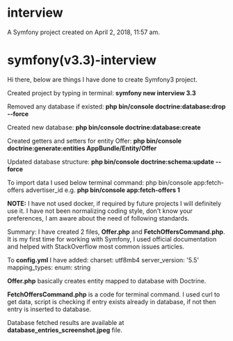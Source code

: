 interview
=========

A Symfony project created on April 2, 2018, 11:57 am.
# symfony(v3.3)-interview

Hi there,
below are things I have done to create Symfony3 project.

Created project by typing in terminal:
**symfony new interview 3.3**

Removed any database if existed:
**php bin/console doctrine:database:drop --force**

Created new database:
**php bin/console doctrine:database:create**

Created getters and setters for entity Offer:
**php bin/console doctrine:generate:entities AppBundle/Entity/Offer**

Updated database structure:
**php bin/console doctrine:schema:update --force**

To import data I used below terminal command:
php bin/console app:fetch-offers advertiser_id
e.g. **php bin/console app:fetch-offers 1**


**NOTE:** I have not used docker, if required by future projects I will definitely
use it. I have not been normalizing coding style, don't know your preferences,
I am aware about the need of following standards.

Summary:
I have created 2 files, **Offer.php** and **FetchOffersCommand.php**. It is my first
time for working with Symfony, I used official documentation and helped with
StackOverflow most common issues articles.

To **config.yml** I have added:
charset: utf8mb4
server_version: '5.5'
mapping_types:
    enum: string

**Offer.php** basically creates entity mapped to database with Doctrine.

**FetchOffersCommand.php** is a code for terminal command. 
I used curl to get data, script is checking if entry exists already in database,
if not then entry is inserted to database. 

Database fetched results are available at **database_entries_screenshot.jpeg** file.


